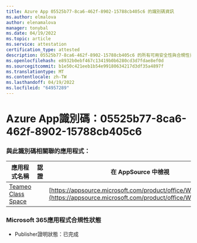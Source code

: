```yaml
---
title: Azure App 05525b77-8ca6-462f-8902-15788cb405c6 的識別碼資訊
ms.author: elmalova
author: elenamalova
manager: tonybal
ms.date: 04/19/2022
ms.topic: article
ms.service: attestation
certification_type: attested
description: 05525b77-8ca6-462f-8902-15788cb405c6 的所有可用安全性與合規性資訊。
ms.openlocfilehash: e8932b0ebf467c13419b0b6280cd3d7fdae8ef0d
ms.sourcegitcommit: b1e50c421eeb1b54e99180634217d3df35a4897f
ms.translationtype: MT
ms.contentlocale: zh-TW
ms.lasthandoff: 04/19/2022
ms.locfileid: "64957289"
---
```

# <a name="azure-app-id-05525b77-8ca6-462f-8902-15788cb405c6"></a>Azure App識別碼：05525b77-8ca6-462f-8902-15788cb405c6


### <a name="apps-associated-with-this-id"></a>與此識別碼相關聯的應用程式：
| **應用程式名稱** | **認證** | **在 AppSource 中檢視** |
|--------------|---------------|-----------------------|
| [Teameo Class Space](../forward/WA200003630.md) |  | [https://appsource.microsoft.com/product/office/WA200003630](https://appsource.microsoft.com/product/office/WA200003630) |

### <a name="microsoft-365-app-compliance-status"></a>Microsoft 365應用程式合規性狀態
- Publisher證明狀態：已完成
